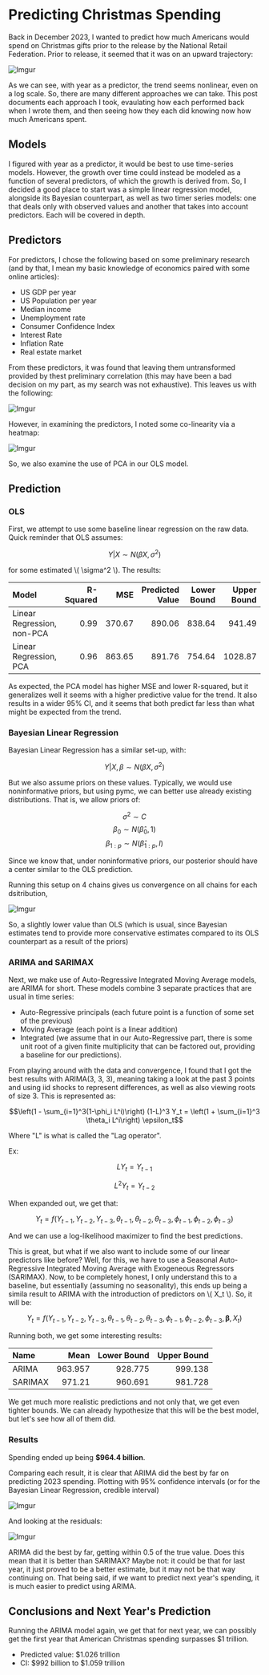 # Predicting Christmas Spending

Back in December 2023, I wanted to predict how much Americans would spend on Christmas gifts prior to the release by the National Retail Federation. Prior to release, it seemed that it was on an upward trajectory:

![Imgur](https://i.imgur.com/RVqpjZc.png)

As we can see, with year as a predictor, the trend seems nonlinear, even on a log scale. So, there are many different approaches we can take. This post documents each approach I took, evaulating how each performed back when I wrote them, and then seeing how they each did knowing now how much Americans spent.

## Models

I figured with year as a predictor, it would be best to use time-series models. However, the growth over time could instead be modeled as a function of several predictors, of which the growth is derived from. So, I decided a good place to start was a simple linear regression model, alongside its Bayesian counterpart, as well as two timer series models: one that deals only with observed values and another that takes into account predictors. Each will be covered in depth.

## Predictors

For predictors, I chose the following based on some preliminary research (and by that, I mean my basic knowledge of economics paired with some online articles):

- US GDP per year
- US Population per year
- Median income
- Unemployment rate
- Consumer Confidence Index
- Interest Rate
- Inflation Rate
- Real estate market

From these predictors, it was found that leaving them untransformed provided by thest preliminary correlation (this may have been a bad decision on my part, as my search was not exhaustive). This leaves us with the following:

![Imgur](https://i.imgur.com/w7LDC5e.png)

However, in examining the predictors, I noted some co-linearity via a heatmap:

![Imgur](https://i.imgur.com/hyu1FAR.png)

So, we also examine the use of PCA in our OLS model.

## Prediction

### OLS

First, we attempt to use some baseline linear regression on the raw data. Quick reminder that OLS assumes:

$$Y|X \sim N(\beta X, \sigma^2)$$

for some estimated \\( \sigma^2 \\). The results:

| Model                      |   R-Squared |    MSE |   Predicted Value |   Lower Bound |   Upper Bound |
|:---------------------------|------------:|-------:|------------------:|--------------:|--------------:|
| Linear Regression, non-PCA |        0.99 | 370.67 |            890.06 |        838.64 |        941.49 |
| Linear Regression, PCA     |        0.96 | 863.65 |            891.76 |        754.64 |       1028.87 |

As expected, the PCA model has higher MSE and lower R-squared, but it generalizes well it seems with a higher predictive value for the trend. It also results in a wider 95\% CI, and it seems that both predict far less than what might be expected from the trend.

### Bayesian Linear Regression
Bayesian Linear Regression has a similar set-up, with:

$$Y|X, \beta \sim N(\beta X, \sigma^2) $$

But we also assume priors on these values. Typically, we would use noninformative priors, but using pymc, we can better use already existing distributions. That is, we allow priors of:

$$\sigma^2 \sim C$$
$$\beta_0 \sim N(\hat\beta_0, 1)$$
$$\beta_{1:p} \sim N(\hat\beta_{1:p}, I)$$

Since we know that, under noninformative priors, our posterior should have a center similar to the OLS prediction.

Running this setup on 4 chains gives us convergence on all chains for each dsitribution,

![Imgur](https://i.imgur.com/nGM2cpq.png)

So, a slightly lower value than OLS (which is usual, since Bayesian estimates tend to provide more conservative estimates compared to its OLS counterpart as a result of the priors)

### ARIMA and SARIMAX
Next, we make use of Auto-Regressive Integrated Moving Average models, are ARIMA for short. These models combine 3 separate practices that are usual in time series:

- Auto-Regressive principals (each future point is a function of some set of the previous)
- Moving Average (each point is a linear addition)
- Integrated (we assume that in our Auto-Regressive part, there is some unit root of a given finite multiplicity that can be factored out, providing a baseline for our predictions).

From playing around with the data and convergence, I found that I got the best results with ARIMA(3, 3, 3), meaning taking a look at the past 3 points and using iid shocks to represent differences, as well as also viewing roots of size 3. This is represented as:

$$\left(1 - \sum_{i=1}^3(1-\phi_i L^i)\right) (1-L)^3 Y_t = \left(1 + \sum_{i=1}^3 \theta_i L^i\right) \epsilon_t$$

Where "L" is what is called the "Lag operator".

Ex:

$$L Y_t = Y_{t - 1}$$

$$L^2 Y_t = Y_{t - 2}$$

When expanded out, we get that:

$$Y_t = f(Y_{t-1}, Y_{t-2}, Y_{t-3}, \theta_{t-1}, \theta_{t-2}, \theta_{t-3}, \phi_{t-1}, \phi_{t-2}, \phi_{t-3})$$

And we can use a log-likelihood maximizer to find the best predictions.

This is great, but what if we also want to include some of our linear predictors like before? Well, for this, we have to use a Seasonal Auto-Regressive Integrated Moving Average with Exogeneous Regressors (SARIMAX). Now, to be completely honest, I only understand this to a baseline, but essentially (assuming no seasonality), this ends up being a simila result to ARIMA with the introduction of predictors on \\( X_t \\). So, it will be:

$$Y_t = f(Y_{t-1}, Y_{t-2}, Y_{t-3}, \theta_{t-1}, \theta_{t-2}, \theta_{t-3}, \phi_{t-1}, \phi_{t-2}, \phi_{t-3}, \boldsymbol{\beta}, X_t)$$

Running both, we get some interesting results:

| Name    |    Mean |   Lower Bound |   Upper Bound |
|:--------|--------:|--------------:|--------------:|
| ARIMA   | 963.957 |       928.775 |       999.138 |
| SARIMAX | 971.21  |       960.691 |       981.728 |

We get much more realistic predictions and not only that, we get even tighter bounds. We can already hypothesize that this will be the best model, but let's see how all of them did.

### Results

Spending ended up being **$964.4 billion**.

Comparing each result, it is clear that ARIMA did the best by far on predicting 2023 spending. Plotting with 95\% confidence intervals (or for the Bayesian Linear Regression, credible interval)

![Imgur](https://i.imgur.com/FSJyh3e.png)

And looking at the residuals:

![Imgur](https://i.imgur.com/Rq7C5xK.png)

ARIMA did the best by far, getting within 0.5 of the true value. Does this mean that it is better than SARIMAX? Maybe not: it could be that for last year, it just proved to be a better estimate, but it may not be that way continuing on. That being said, if we want to predict next year's spending, it is much easier to predict using ARIMA.

## Conclusions and Next Year's Prediction

Running the ARIMA model again, we get that for next year, we can possibly get the first year that American Christmas spending surpasses $1 trillion.

- Predicted value: $1.026 trillion
- CI: $992 billion to $1.059 trillion